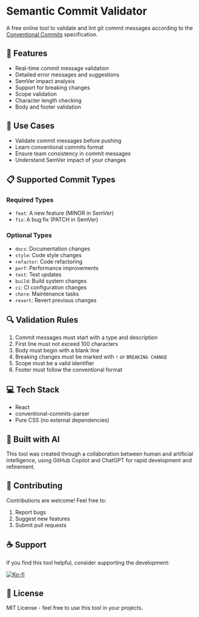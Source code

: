 # Semantic Commit Validator

A free online tool to validate and lint git commit messages according to the [Conventional Commits](https://www.conventionalcommits.org/) specification.

## 🚀 Features

- Real-time commit message validation
- Detailed error messages and suggestions
- SemVer impact analysis
- Support for breaking changes
- Scope validation
- Character length checking
- Body and footer validation

## 🎯 Use Cases

- Validate commit messages before pushing
- Learn conventional commits format
- Ensure team consistency in commit messages
- Understand SemVer impact of your changes

## 📋 Supported Commit Types

### Required Types
- `feat`: A new feature (MINOR in SemVer)
- `fix`: A bug fix (PATCH in SemVer)

### Optional Types
- `docs`: Documentation changes
- `style`: Code style changes
- `refactor`: Code refactoring
- `perf`: Performance improvements
- `test`: Test updates
- `build`: Build system changes
- `ci`: CI configuration changes
- `chore`: Maintenance tasks
- `revert`: Revert previous changes

## 🔍 Validation Rules

1. Commit messages must start with a type and description
2. First line must not exceed 100 characters
3. Body must begin with a blank line
4. Breaking changes must be marked with `!` or `BREAKING CHANGE`
5. Scope must be a valid identifier
6. Footer must follow the conventional format

## 💻 Tech Stack

- React
- conventional-commits-parser
- Pure CSS (no external dependencies)

## 🤖 Built with AI

This tool was created through a collaboration between human and artificial intelligence, using GitHub Copilot and ChatGPT for rapid development and refinement.

## 🌟 Contributing

Contributions are welcome! Feel free to:
1. Report bugs
2. Suggest new features
3. Submit pull requests

## ☕ Support

If you find this tool helpful, consider supporting the development:

[![Ko-fi](https://ko-fi.com/img/githubbutton_sm.svg)](https://ko-fi.com/ennismachta)

## 📜 License

MIT License - feel free to use this tool in your projects.

